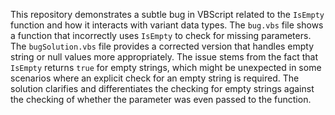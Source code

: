 This repository demonstrates a subtle bug in VBScript related to the `IsEmpty` function and how it interacts with variant data types. The `bug.vbs` file shows a function that incorrectly uses `IsEmpty` to check for missing parameters.  The `bugSolution.vbs` file provides a corrected version that handles empty string or null values more appropriately. The issue stems from the fact that `IsEmpty` returns `true` for empty strings, which might be unexpected in some scenarios where an explicit check for an empty string is required. The solution clarifies and differentiates the checking for empty strings against the checking of whether the parameter was even passed to the function.